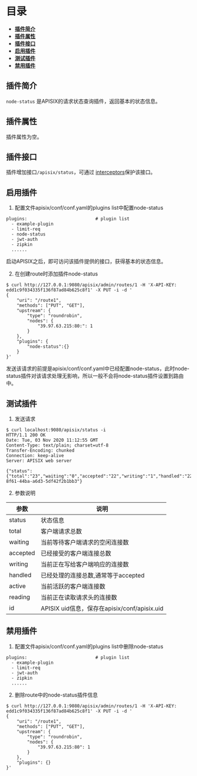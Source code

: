 <!--
#
# Licensed to the Apache Software Foundation (ASF) under one or more
# contributor license agreements.  See the NOTICE file distributed with
# this work for additional information regarding copyright ownership.
# The ASF licenses this file to You under the Apache License, Version 2.0
# (the "License"); you may not use this file except in compliance with
# the License.  You may obtain a copy of the License at
#
#     http://www.apache.org/licenses/LICENSE-2.0
#
# Unless required by applicable law or agreed to in writing, software
# distributed under the License is distributed on an "AS IS" BASIS,
# WITHOUT WARRANTIES OR CONDITIONS OF ANY KIND, either express or implied.
# See the License for the specific language governing permissions and
# limitations under the License.
#
-->


# 目录
- [**插件简介**](#插件简介)
- [**插件属性**](#插件属性)
- [**插件接口**](#接口插件)
- [**启用插件**](#启用插件)
- [**测试插件**](#测试插件)
- [**禁用插件**](#禁用插件)


## 插件简介

`node-status` 是APISIX的请求状态查询插件，返回基本的状态信息。


## 插件属性

插件属性为空。


## 插件接口

插件增加接口`/apisix/status`，可通过 [interceptors](plugin-interceptors.md)保护该接口。


## 启用插件

1. 配置文件apisix/conf/conf.yaml的plugins list中配置node-status

```
plugins:                          # plugin list
  - example-plugin
  - limit-req
  - node-status
  - jwt-auth
  - zipkin
  ......
```

启动APISIX之后，即可访问该插件提供的接口，获得基本的状态信息。

2. 在创建route时添加插件node-status

```
$ curl http://127.0.0.1:9080/apisix/admin/routes/1 -H 'X-API-KEY: edd1c9f034335f136f87ad84b625c8f1' -X PUT -i -d '
{
    "uri": "/route1",
    "methods": ["PUT", "GET"],
    "upstream": {
        "type": "roundrobin",
        "nodes": {
            "39.97.63.215:80:": 1
        }
    },
	"plugins": {
	    "node-status":{}
	}
}'
```

发送该请求的前提是apisix/conf/conf.yaml中已经配置node-status，此时node-status插件对该请求处理无影响，所以一般不会将node-status插件设置到路由中。


## 测试插件

1. 发送请求

```
$ curl localhost:9080/apisix/status -i
HTTP/1.1 200 OK
Date: Tue, 03 Nov 2020 11:12:55 GMT
Content-Type: text/plain; charset=utf-8
Transfer-Encoding: chunked
Connection: keep-alive
Server: APISIX web server

{"status":{"total":"23","waiting":"0","accepted":"22","writing":"1","handled":"22","active":"1","reading":"0"},"id":"6790a064-8f61-44ba-a6d3-5df42f2b1bb3"}
```

2. 参数说明

| 参数         | 说明                                         |
| ------------ | -------------------------------------------- |
| status       | 状态信息                                     |
| total        | 客户端请求总数                               |
| waiting      | 当前等待客户端请求的空闲连接数               |
| accepted     | 已经接受的客户端连接总数                         |
| writing      | 当前正在写给客户端响应的连接数               |
| handled      | 已经处理的连接总数,通常等于accepted          |
| active       | 当前活跃的客户端连接数                       |
| reading      | 当前正在读取请求头的连接数                   |
| id           | APISIX uid信息，保存在apisix/conf/apisix.uid  |


## 禁用插件

1. 配置文件apisix/conf/conf.yaml的plugins list中删除node-status

```
plugins:                          # plugin list
  - example-plugin
  - limit-req
  - jwt-auth
  - zipkin
  ......
```

2. 删除route中的node-status插件信息

```
$ curl http://127.0.0.1:9080/apisix/admin/routes/1 -H 'X-API-KEY: edd1c9f034335f136f87ad84b625c8f1' -X PUT -i -d '
{
    "uri": "/route1",
    "methods": ["PUT", "GET"],
    "upstream": {
        "type": "roundrobin",
        "nodes": {
            "39.97.63.215:80": 1
        }
    },
	"plugins": {}
}'
```
